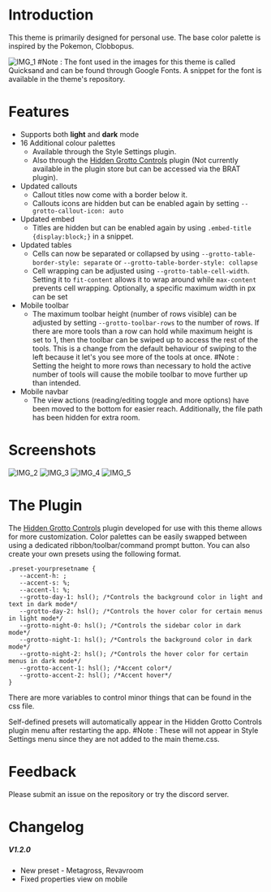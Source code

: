 # Introduction
This theme is primarily designed for personal use. The base color palette is inspired by the Pokemon, Clobbopus. 

![IMG_1](https://github.com/user-attachments/assets/5b480b0e-8515-418a-995a-c764ff6edb7d)
#Note : The font used in the images for this theme is called Quicksand and can be found through Google Fonts. A snippet for the font is available in the theme's repository. 
# Features
- Supports both **light** and **dark** mode
- 16 Additional colour palettes
	- Available through the Style Settings plugin.
	- Also through the [Hidden Grotto Controls](https://github.com/HotAndCold245/Hidden-Grotto-Controls) plugin (Not currently available in the plugin store but can be accessed via the BRAT plugin).
- Updated callouts
	- Callout titles now come with a border below it.
	- Callouts icons are hidden but can be enabled again by setting `--grotto-callout-icon: auto`
- Updated embed
	- Titles are hidden but can be enabled again by using `.embed-title {display:block;}` in a snippet.
- Updated tables
	- Cells can now be separated or collapsed by using `--grotto-table-border-style: separate` or `--grotto-table-border-style: collapse`
	- Cell wrapping can be adjusted using `--grotto-table-cell-width`. Setting it to `fit-content` allows it to wrap around while `max-content` prevents cell wrapping. Optionally, a specific maximum width in px can be set
- Mobile toolbar
	- The maximum toolbar height (number of rows visible) can be adjusted by setting `--grotto-toolbar-rows` to the number of rows. If there are more tools than a row can hold while maximum height is set to 1, then the toolbar can be swiped up to access the rest of the tools. This is a change from the default behaviour of swiping to the left because it let's you see more of the tools at once. #Note : Setting the height to more rows than necessary to hold the active number of tools will cause the mobile toolbar to move further up than intended. 
- Mobile navbar
	- The view actions (reading/editing toggle and more options) have been moved to the bottom for easier reach. Additionally, the file path has been hidden for extra room. 

# Screenshots
![IMG_2](https://github.com/user-attachments/assets/52056adc-e39f-4b01-8764-f0f7388be70e)
![IMG_3](https://github.com/user-attachments/assets/ed458c15-75f8-4459-b4d5-2aaacf782252)
![IMG_4](https://github.com/user-attachments/assets/00b3d483-f37d-4233-8abb-ad518b037148)
![IMG_5](https://github.com/user-attachments/assets/5935bd50-73eb-4543-bab0-d88d646ea786)

# The Plugin
 The [Hidden Grotto Controls](https://github.com/HotAndCold245/Hidden-Grotto-Controls) plugin developed for use with this theme allows for more customization. Color palettes can be easily swapped between using a dedicated ribbon/toolbar/command prompt button. You can also create your own presets using the following format. 
 ```
.preset-yourpresetname {
    --accent-h: ;
    --accent-s: %;
    --accent-l: %;
    --grotto-day-1: hsl(); /*Controls the background color in light and text in dark mode*/
    --grotto-day-2: hsl(); /*Controls the hover color for certain menus in light mode*/
    --grotto-night-0: hsl(); /*Controls the sidebar color in dark mode*/
    --grotto-night-1: hsl(); /*Controls the background color in dark mode*/
    --grotto-night-2: hsl(); /*Controls the hover color for certain menus in dark mode*/
    --grotto-accent-1: hsl(); /*Accent color*/
    --grotto-accent-2: hsl(); /*Accent hover*/
}
 ```
There are more variables to control minor things that can be found in the css file.

Self-defined presets will automatically appear in the Hidden Grotto Controls plugin menu after restarting the app. #Note : These will not appear in Style Settings menu since they are not added to the main theme.css. 

# Feedback
Please submit an issue on the repository or try the discord server.

# Changelog
##### V1.2.0
- New preset - Metagross, Revavroom
- Fixed properties view on mobile
